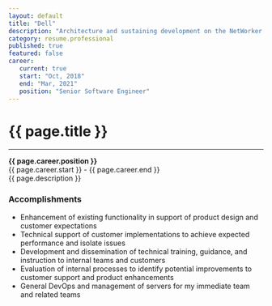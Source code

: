 ```yaml
---
layout: default
title: "Dell"
description: "Architecture and sustaining development on the NetWorker product suite."               
category: resume.professional
published: true
featured: false
career:
   current: true
   start: "Oct, 2018"
   end: "Mar, 2021"
   position: "Senior Software Engineer"
---
```


# {{ page.title }}
---
**{{ page.career.position }}**  
{{ page.career.start }} - {{ page.career.end }}  
{{ page.description }}
### Accomplishments
* Enhancement of existing functionality in support of product design and customer expectations
* Technical support of customer implementations to achieve expected performance and isolate issues
* Development and dissemination of technical training, guidance, and instruction to internal teams and customers
* Evaluation of internal processes to identify potential improvements to customer support and product enhancements
* General DevOps and management of servers for my immediate team and related teams
